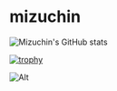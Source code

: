 # mizuchin

![Mizuchin's GitHub stats](https://github-readme-stats.vercel.app/api?username=Mizuchin&show_icons=true&include_all_commits=true&count_private=true&disable_animations=false&theme=tokyonight&line_height=24)


[![trophy](https://github-profile-trophy.vercel.app/?username=yuta-mizumoto&theme=onedark)](https://github.com/ryo-ma/github-profile-trophy)


![Alt](https://repobeats.axiom.co/api/embed/5bdc48362c13d928bcf12e824622224fc8903ae0.svg "Repobeats analytics image")

